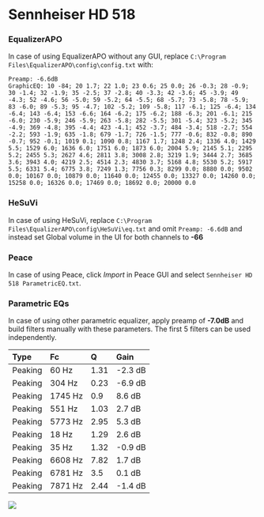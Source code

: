 # Sennheiser HD 518

### EqualizerAPO
In case of using EqualizerAPO without any GUI, replace `C:\Program Files\EqualizerAPO\config\config.txt`
with:
```
Preamp: -6.6dB
GraphicEQ: 10 -84; 20 1.7; 22 1.0; 23 0.6; 25 0.0; 26 -0.3; 28 -0.9; 30 -1.4; 32 -1.9; 35 -2.5; 37 -2.8; 40 -3.3; 42 -3.6; 45 -3.9; 49 -4.3; 52 -4.6; 56 -5.0; 59 -5.2; 64 -5.5; 68 -5.7; 73 -5.8; 78 -5.9; 83 -6.0; 89 -5.3; 95 -4.7; 102 -5.2; 109 -5.8; 117 -6.1; 125 -6.4; 134 -6.4; 143 -6.4; 153 -6.6; 164 -6.2; 175 -6.2; 188 -6.3; 201 -6.1; 215 -6.0; 230 -5.9; 246 -5.9; 263 -5.8; 282 -5.5; 301 -5.4; 323 -5.2; 345 -4.9; 369 -4.8; 395 -4.4; 423 -4.1; 452 -3.7; 484 -3.4; 518 -2.7; 554 -2.2; 593 -1.9; 635 -1.8; 679 -1.7; 726 -1.5; 777 -0.6; 832 -0.8; 890 -0.7; 952 -0.1; 1019 0.1; 1090 0.8; 1167 1.7; 1248 2.4; 1336 4.0; 1429 5.5; 1529 6.0; 1636 6.0; 1751 6.0; 1873 6.0; 2004 5.9; 2145 5.1; 2295 5.2; 2455 5.3; 2627 4.6; 2811 3.8; 3008 2.8; 3219 1.9; 3444 2.7; 3685 3.6; 3943 4.0; 4219 2.5; 4514 2.3; 4830 3.7; 5168 4.8; 5530 5.2; 5917 5.5; 6331 5.4; 6775 3.8; 7249 1.3; 7756 0.3; 8299 0.0; 8880 0.0; 9502 0.0; 10167 0.0; 10879 0.0; 11640 0.0; 12455 0.0; 13327 0.0; 14260 0.0; 15258 0.0; 16326 0.0; 17469 0.0; 18692 0.0; 20000 0.0
```

### HeSuVi
In case of using HeSuVi, replace `C:\Program Files\EqualizerAPO\config\HeSuVi\eq.txt` and omit `Preamp:
-6.6dB` and instead set Global volume in the UI for both channels to **-66**

### Peace
In case of using Peace, click *Import* in Peace GUI and select `Sennheiser HD 518 ParametricEQ.txt`.

### Parametric EQs
In case of using other parametric equalizer, apply preamp of **-7.0dB** and build filters manually with
these parameters. The first 5 filters can be used independently.

| Type    | Fc      |    Q | Gain    |
|:--------|:--------|:-----|:--------|
| Peaking | 60 Hz   | 1.31 | -2.3 dB |
| Peaking | 304 Hz  | 0.23 | -6.9 dB |
| Peaking | 1745 Hz | 0.9  | 8.6 dB  |
| Peaking | 551 Hz  | 1.03 | 2.7 dB  |
| Peaking | 5773 Hz | 2.95 | 5.3 dB  |
| Peaking | 18 Hz   | 1.29 | 2.6 dB  |
| Peaking | 35 Hz   | 1.32 | -0.9 dB |
| Peaking | 6608 Hz | 7.82 | 1.7 dB  |
| Peaking | 6781 Hz | 3.5  | 0.1 dB  |
| Peaking | 7871 Hz | 2.44 | -1.4 dB |

![](https://raw.githubusercontent.com/jaakkopasanen/AutoEq/master/results/headphonecom/headphonecom/Sennheiser%20HD%20518/Sennheiser%20HD%20518.png)